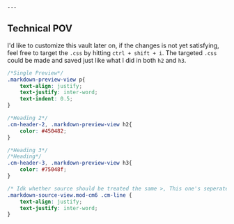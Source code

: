 `---`
## Technical POV
I'd like to customize this vault later on, if the changes is not yet satisfying, feel free to target the `.css` by hitting `ctrl + shift + i`. The targeted `.css` could be made and saved just like what I did in both `h2` and `h3`.

```css
/*Single Preview*/
.markdown-preview-view p{
	text-align: justify;
	text-justify: inter-word;
	text-indent: 0.5;
}

/*Heading 2*/
.cm-header-2, .markdown-preview-view h2{
	color: #450482;
}

/*Heading 3*/
/*Heading*/
.cm-header-3, .markdown-preview-view h3{
	color: #75048f;
}

/* Idk whether source should be treated the same >, This one's seperated*/
.markdown-source-view.mod-cm6 .cm-line {
	text-align: justify;
	text-justify: inter-word;
}

```

